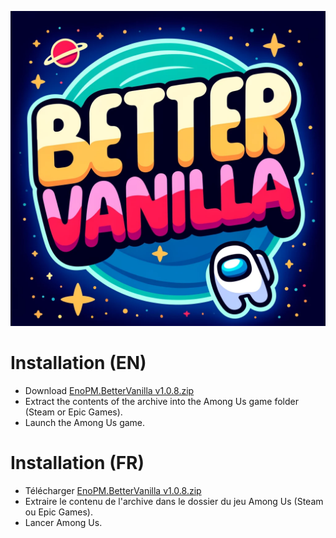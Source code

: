 ![Logo](https://github.com/EnoPM/EnoPM.BetterVanilla/blob/master/Images/BetterVanillaLogo.png)

# Installation (EN)
- Download [EnoPM.BetterVanilla v1.0.8.zip](https://github.com/EnoPM/EnoPM.BetterVanilla/releases/download/v1.0.8/EnoPM.BetterVanilla.v1.0.8.zip)
- Extract the contents of the archive into the Among Us game folder (Steam or Epic Games).
- Launch the Among Us game.

# Installation (FR)
- Télécharger [EnoPM.BetterVanilla v1.0.8.zip](https://github.com/EnoPM/EnoPM.BetterVanilla/releases/download/v1.0.8/EnoPM.BetterVanilla.v1.0.8.zip)
- Extraire le contenu de l'archive dans le dossier du jeu Among Us (Steam ou Epic Games).
- Lancer Among Us.
